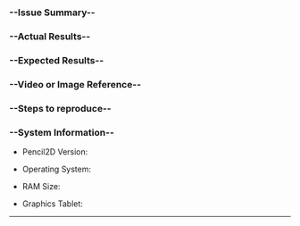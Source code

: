 <!-- 
Make sure that the issue you're about to make does not exist already, use the search function to find possible duplicates.

*OBS: Reports that does not follow the template below, will be considered invalid and closed. :OBS*
keep general complaints and questions to the forum or our Discord channel https://www.pencil2d.org/community/
-->

### --Issue Summary--

<!-- WRITE ABOVE THIS LINE -----
hint: (Optional) A brief overview of your issue (i.e When I use the paint bucket in a vector layer everything goes red) 
------ OR BELOW THIS --> 

### --Actual Results--

<!-- WRITE ABOVE THIS LINE -----
hint: Explain what you actually got and how different it is from your expectations.
------ OR BELOW THIS --> 

### --Expected Results--

<!-- WRITE ABOVE THIS LINE -----
hint: Explain how the function should behave in the context you're using it.
------ OR BELOW THIS --> 

### --Video or Image Reference--

<!-- WRITE ABOVE THIS LINE -----
hint: (Optional) A screenshot or short video to show your problem
------ OR BELOW THIS --> 

### --Steps to reproduce--

<!-- WRITE ABOVE THIS LINE -----
hint: describe the exact steps to reproduce the problem as best as you can
------ OR BELOW THIS --> 

### --System Information--
+ Pencil2D Version:

<!-- WRITE ABOVE THIS LINE -----
hint: You can find the VERSION in Menu->Help->About, e.g., 0.5.4 or Nightly build 02 June 2017)
------ OR BELOW THIS --> 

+ Operating System:

<!-- WRITE ABOVE THIS LINE -----
hint: Windows10, macOS 10.12, Ubuntu 16.04
------ OR BELOW THIS --> 

+ RAM Size:

<!-- WRITE ABOVE THIS LINE -----
hint: 4GB, 8GB etc.
------ OR BELOW THIS --> 

+ Graphics Tablet:

<!-- WRITE ABOVE THIS LINE -----
hint: (Optional) Write your MODEL, e.g., WACOM Intuos 2
------ OR BELOW THIS --> 

---
<!--
### --For Code Contributors--
(Optional) You can use this space to point out relevant code chunks that are suspected to be causing the issue.

```C++
    Paste here code snippets relevant to your report like so:
    #include <iostream>

    int main() {
        std::cout << "Hello, World" << endl;        
        return 0;
    }

```
-->
